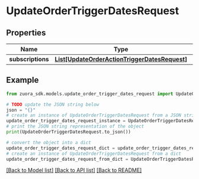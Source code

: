 # UpdateOrderTriggerDatesRequest


## Properties

Name | Type | Description | Notes
------------ | ------------- | ------------- | -------------
**subscriptions** | [**List[UpdateOrderActionTriggerDatesRequest]**](UpdateOrderActionTriggerDatesRequest.md) |  | [optional] 

## Example

```python
from zuora_sdk.models.update_order_trigger_dates_request import UpdateOrderTriggerDatesRequest

# TODO update the JSON string below
json = "{}"
# create an instance of UpdateOrderTriggerDatesRequest from a JSON string
update_order_trigger_dates_request_instance = UpdateOrderTriggerDatesRequest.from_json(json)
# print the JSON string representation of the object
print(UpdateOrderTriggerDatesRequest.to_json())

# convert the object into a dict
update_order_trigger_dates_request_dict = update_order_trigger_dates_request_instance.to_dict()
# create an instance of UpdateOrderTriggerDatesRequest from a dict
update_order_trigger_dates_request_from_dict = UpdateOrderTriggerDatesRequest.from_dict(update_order_trigger_dates_request_dict)
```
[[Back to Model list]](../README.md#documentation-for-models) [[Back to API list]](../README.md#documentation-for-api-endpoints) [[Back to README]](../README.md)


